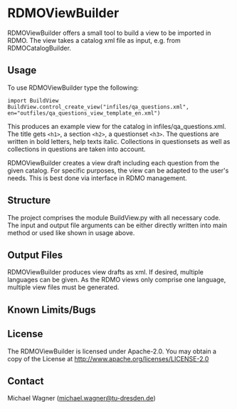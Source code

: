 # RDMOViewBuilder
RDMOViewBuilder offers a small tool to build a view to be imported in RDMO. The view takes a catalog xml file as input,
e.g. from RDMOCatalogBuilder.

## Usage
To use RDMOViewBuilder type the following:

```
import BuildView
BuildView.control_create_view("infiles/qa_questions.xml", en="outfiles/qa_questions_view_template_en.xml")
```

This produces an example view for the catalog in infiles/qa_questions.xml. The title gets `<h1>`, a section `<h2>`, a
questionset `<h3>`. The questions are written in bold letters, help texts italic. Collections in questionsets as well as 
collections in questions are taken into account.

RDMOViewBuilder creates a view draft including each question from the given catalog. For specific purposes, the view
can be adapted to the user's needs. This is best done via interface in RDMO management.

## Structure
The project comprises the module BuildView.py with all necessary code. The input and output file arguments can be either
directly written into main method or used like shown in usage above.

## Output Files
RDMOViewBuilder produces view drafts as xml. If desired, multiple languages can be given. As the RDMO views only
comprise one language, multiple view files must be generated.

## Known Limits/Bugs

## License
The RDMOViewBuilder is licensed under Apache-2.0. You may obtain a copy of the License at
http://www.apache.org/licenses/LICENSE-2.0

## Contact
Michael Wagner ([michael.wagner@tu-dresden.de](mailto:michael.wagner@tu-dresden.de))